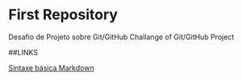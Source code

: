 # First Repository
Desafio de Projeto sobre Git/GitHub 
Challange of Git/GitHub Project

##LINKS

[Sintaxe básica Markdown](https://www.markdownguide.org/basic-syntax/)
